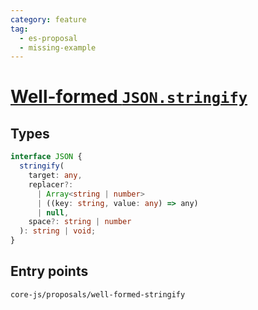 ```yaml
---
category: feature
tag:
  - es-proposal
  - missing-example
---
```


# [Well-formed `JSON.stringify`](https://github.com/tc39/proposal-well-formed-stringify)

## Types

```ts
interface JSON {
  stringify(
    target: any,
    replacer?:
      | Array<string | number>
      | ((key: string, value: any) => any)
      | null,
    space?: string | number
  ): string | void;
}
```

## Entry points

```
core-js/proposals/well-formed-stringify
```
